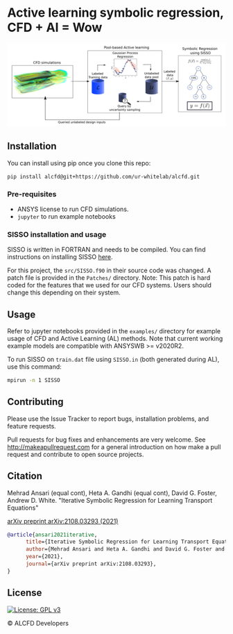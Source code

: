 # Active learning symbolic regression, CFD + AI = Wow

<img src="img/concept.png">

## Installation

You can install using pip once you clone this repo:
```
pip install alcfd@git+https://github.com/ur-whitelab/alcfd.git
```

### Pre-requisites
- ANSYS license to run CFD simulations. 
- `jupyter` to run example notebooks 

### SISSO installation and usage
SISSO is written in FORTRAN and needs to be compiled. You can find instructions on installing SISSO [here](https://github.com/rouyang2017/SISSO).

For this project, the `src/SISSO.f90` in their source code was changed. A patch file is provided in the `Patches/` directory. Note: This patch is hard coded for the features that we used for our CFD systems. Users should change this depending on their system.

## Usage 
Refer to jupyter notebooks provided in the `examples/` directory for example usage of CFD and Active Learning (AL) methods. Note that current working example models are compatible with ANSYSWB >= v2020R2.

To run SISSO on `train.dat` file using `SISSO.in` (both generated during AL), use this command:
```bash
mpirun -n 1 SISSO
```

## Contributing
Please use the Issue Tracker to report bugs, installation problems, and feature requests.

Pull requests for bug fixes and enhancements are very welcome. See http://makeapullrequest.com for a general introduction on how make a pull request and contribute to open source projects. 

## Citation

Mehrad Ansari (equal cont), Heta A. Gandhi (equal cont), David G. Foster, Andrew D. White. "Iterative Symbolic Regression for Learning Transport Equations"

[arXiv preprint arXiv:2108.03293 (2021)](https://arxiv.org/abs/2108.03293)

```bibtex
@article{ansari2021iterative,
      title={Iterative Symbolic Regression for Learning Transport Equations}, 
      author={Mehrad Ansari and Heta A. Gandhi and David G. Foster and Andrew D. White},
      year={2021},
      journal={arXiv preprint arXiv:2108.03293},
}
```
## License
[![License: GPL v3](https://img.shields.io/badge/License-GPLv3-blue.svg)](https://www.gnu.org/licenses/gpl-3.0)

&copy; ALCFD Developers
